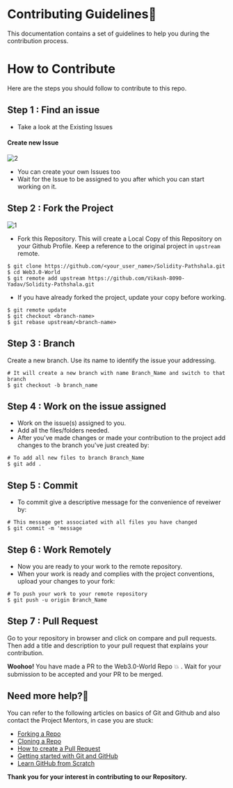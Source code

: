 # Contributing Guidelines📝

This documentation contains a set of guidelines to help you during the contribution process.
# How to Contribute
Here are the steps you should follow to contribute to this repo.

## Step 1 : Find an issue

- Take a look at the Existing Issues 
#### Create new Issue

![2](https://user-images.githubusercontent.com/95535448/190183764-3bc67e0f-a911-4f32-93d3-94c5c65aba7e.png)

- You can create your own Issues too
- Wait for the Issue to be assigned to you after which you can start working on it.

## Step 2 : Fork the Project

![1](https://user-images.githubusercontent.com/95535448/190183703-5e30bc09-0cd8-44a4-8e96-a16d4289c1b1.png)

- Fork this Repository. This will create a Local Copy of this Repository on your Github Profile. Keep a reference to the original project in `upstream` remote.

```
$ git clone https://github.com/<your_user_name>/Solidity-Pathshala.git
$ cd Web3.0-World
$ git remote add upstream https://github.com/Vikash-8090-Yadav/Solidity-Pathshala.git 
```

- If you have already forked the project, update your copy before working.

```
$ git remote update
$ git checkout <branch-name>
$ git rebase upstream/<branch-name>
```

## Step 3 : Branch

Create a new branch. Use its name to identify the issue your addressing.

```
# It will create a new branch with name Branch_Name and switch to that branch
$ git checkout -b branch_name
```

## Step 4 : Work on the issue assigned

- Work on the issue(s) assigned to you.
- Add all the files/folders needed.
- After you've made changes or made your contribution to the project add changes to the branch you've just created by:

```
# To add all new files to branch Branch_Name
$ git add .
```

## Step 5 : Commit

- To commit give a descriptive message for the convenience of reveiwer by:

```
# This message get associated with all files you have changed
$ git commit -m 'message
```

## Step 6 : Work Remotely

- Now you are ready to your work to the remote repository.
- When your work is ready and complies with the project conventions, upload your changes to your fork:

```
# To push your work to your remote repository
$ git push -u origin Branch_Name
```

## Step 7 : Pull Request

Go to your repository in browser and click on compare and pull requests. Then add a title and description to your pull request that explains your contribution.

 **Woohoo!** You have made a PR to the Web3.0-World Repo :boom: . Wait for your submission to be accepted and your PR to be merged.

## Need more help?🤔

You can refer to the following articles on basics of Git and Github and also contact the Project Mentors, in case you are stuck:

- [Forking a Repo](https://help.github.com/en/github/getting-started-with-github/fork-a-repo)
- [Cloning a Repo](https://help.github.com/en/desktop/contributing-to-projects/creating-an-issue-or-pull-request)
- [How to create a Pull Request](https://opensource.com/article/19/7/create-pull-request-github)
- [Getting started with Git and GitHub](https://towardsdatascience.com/getting-started-with-git-and-github-6fcd0f2d4ac6)
- [Learn GitHub from Scratch](https://lab.github.com/githubtraining/introduction-to-github)

**Thank you for your interest in contributing to our Repository.**

